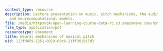 ```yaml
---
content_type: resource
description: Lecture presentation on music, pitch mechanisms, the auditory system,
  and neurocomputational models.
file: /media/https%3A/open-learning-course-data-rc.s3.amazonaws.com/hst-725-music-perception-and-cognition-spring-2009/113fd4591251002969c621ff301915d2_MITHST_725S09_lec05_pitchmech.pdf
file_type: application/pdf
resourcetype: Document
title: Neural mechanisms of musical pitch
uid: 113fd459-1251-0029-69c6-21ff301915d2
---
```

